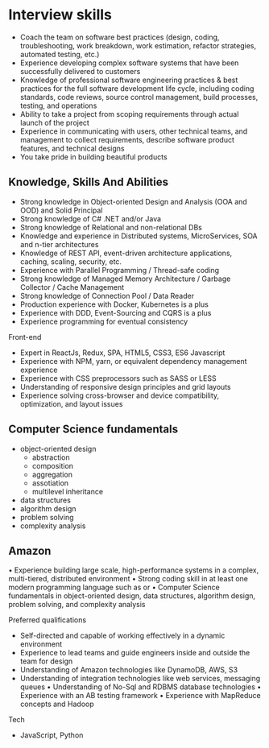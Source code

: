 # Interview skills

* Coach the team on software best practices (design, coding, troubleshooting, work breakdown, work estimation, refactor strategies, automated testing, etc.)
* Experience developing complex software systems that have been successfully delivered to customers
* Knowledge of professional software engineering practices & best practices for the full software development life cycle, including coding standards, code reviews, source control management, build processes, testing, and operations
* Ability to take a project from scoping requirements through actual launch of the project
* Experience in communicating with users, other technical teams, and management to collect requirements, describe software product features, and technical designs
* You take pride in building beautiful products

## Knowledge, Skills And Abilities

* Strong knowledge in Object-oriented Design and Analysis (OOA and OOD) and Solid Principal
* Strong knowledge of C# .NET and/or Java
* Strong knowledge of Relational and non-relational DBs
* Knowledge and experience in Distributed systems, MicroServices, SOA and n-tier architectures
* Knowledge of REST API, event-driven architecture applications, caching, scaling, security, etc.
* Experience with Parallel Programming / Thread-safe coding
* Strong knowledge of Managed Memory Architecture / Garbage Collector / Cache Management
* Strong knowledge of Connection Pool / Data Reader
* Production experience with Docker, Kubernetes is a plus
* Experience with DDD, Event-Sourcing and CQRS is a plus
* Experience programming for eventual consistency

Front-end

* Expert in ReactJs, Redux, SPA, HTML5, CSS3, ES6 Javascript
* Experience with NPM, yarn, or equivalent dependency management experience
* Experience with CSS preprocessors such as SASS or LESS
* Understanding of responsive design principles and grid layouts
* Experience solving cross-browser and device compatibility, optimization, and layout issues

## Computer Science fundamentals

* object-oriented design
    * abstraction
    * composition
    * aggregation
    * assotiation
    * multilevel inheritance
* data structures
* algorithm design
* problem solving
* complexity analysis

## Amazon

• Experience building large scale, high-performance systems in a complex, multi-tiered, distributed environment
• Strong coding skill in at least one modern programming language such as or
• Computer Science fundamentals in object-oriented design, data structures, algorithm design, problem solving, and complexity analysis

Preferred qualifications

* Self-directed and capable of working effectively in a dynamic environment
* Experience to lead teams and guide engineers inside and outside the team for design
* Understanding of Amazon technologies like DynamoDB, AWS, S3
* Understanding of integration technologies like web services, messaging queues
• Understanding of No-Sql and RDBMS database technologies
• Experience with an AB testing framework
• Experience with MapReduce concepts and Hadoop

Tech

* JavaScript, Python

